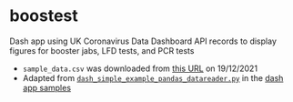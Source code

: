 # boostest

Dash app using UK Coronavirus Data Dashboard API records to display figures for booster jabs, LFD tests, and PCR tests

- `sample_data.csv` was downloaded from [this URL](https://api.coronavirus.data.gov.uk/v2/data?areaType=overview&metric=cumVaccinationFirstDoseUptakeByPublishDatePercentage&metric=cumVaccinationSecondDoseUptakeByPublishDatePercentage&metric=cumVaccinationThirdInjectionUptakeByPublishDatePercentage&metric=newPCRTestsByPublishDate&metric=newLFDTestsBySpecimenDate&format=csv)
  on 19/12/2021
- Adapted from [`dash_simple_example_pandas_datareader.py`](https://gist.github.com/chriddyp/3d2454905d8f01886d651f207e2419f0) in the [dash app samples](https://pypi.org/project/dash/)

